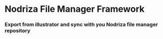 # Nodriza File Manager Framework
### Export from illustrator and sync with you Nodriza file manager repository
